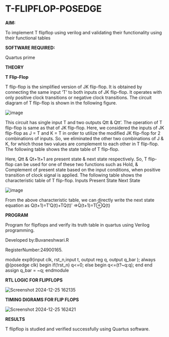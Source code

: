 # T-FLIPFLOP-POSEDGE

**AIM:**

To implement  T flipflop using verilog and validating their functionality using their functional tables

**SOFTWARE REQUIRED:**

Quartus prime

**THEORY**

**T Flip-Flop**

T flip-flop is the simplified version of JK flip-flop. It is obtained by connecting the same input ‘T’ to both inputs of JK flip-flop. It operates with only positive clock transitions or negative clock transitions. The circuit diagram of T flip-flop is shown in the following figure.

![image](https://github.com/naavaneetha/T-FLIPFLOP-POSEDGE/assets/154305477/458a68fe-2d08-4a9d-ac4f-7ae0480ce0bd)

 
This circuit has single input T and two outputs Qtt & Qtt’. The operation of T flip-flop is same as that of JK flip-flop. Here, we considered the inputs of JK flip-flop as J = T and K = T in order to utilize the modified JK flip-flop for 2 combinations of inputs. So, we eliminated the other two combinations of J & K, for which those two values are complement to each other in T flip-flop. The following table shows the state table of T flip-flop.

Here, Qtt & Qt+1t+1 are present state & next state respectively. So, T flip-flop can be used for one of these two functions such as Hold, & Complement of present state based on the input conditions, when positive transition of clock signal is applied. The following table shows the characteristic table of T flip-flop. Inputs Present State Next State

![image](https://github.com/naavaneetha/T-FLIPFLOP-POSEDGE/assets/154305477/cdd7fb32-539f-4b66-bb8d-f305a153c886)

 
From the above characteristic table, we can directly write the next state equation as Q(t+1)=T′Q(t)+TQ(t)′ ⇒Q(t+1)=T⊕Q(t)


**PROGRAM**

Program for flipflops and verify its truth table in quartus using Verilog programming.

Developed by:Buvaneshwari.R

RegisterNumber:24900165.

module exp9(input clk, rst_n,input t,
output reg q,
output q_bar
);
always @(posedge clk)
begin 
if(!rst_n)
q<=0;
else 
begin 
q<=(t?~q:q);
end 
end 
assign q_bar = ~q;
endmodule 


**RTL LOGIC FOR FLIPFLOPS**

![Screenshot 2024-12-25 162135](https://github.com/user-attachments/assets/7b0e2cd7-5acf-4474-9046-68da254c7ec3)




**TIMING DIGRAMS FOR FLIP FLOPS**

![Screenshot 2024-12-25 162421](https://github.com/user-attachments/assets/7b2f42e6-866a-4cb4-a178-c2603279b3d6)


**RESULTS**

T flipflop is studied and verified successfully using Quartus software.
